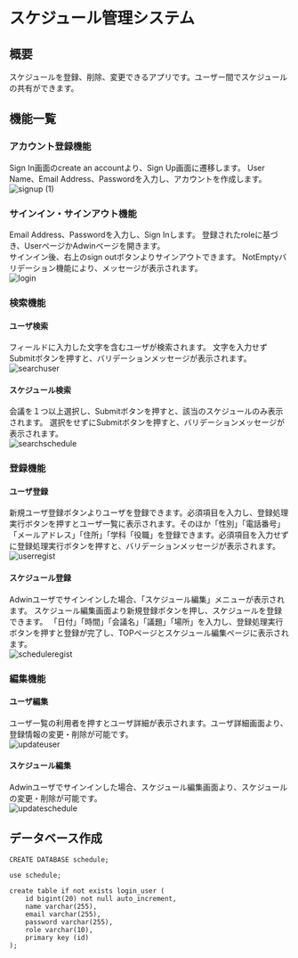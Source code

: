 # スケジュール管理システム
## 概要
スケジュールを登録、削除、変更できるアプリです。ユーザー間でスケジュールの共有ができます。
<br>
## 機能一覧
### アカウント登録機能
Sign In画面のcreate an accountより、Sign Up画面に遷移します。
User Name、Email Address、Passwordを入力し、アカウントを作成します。<br>
![signup (1)](https://github.com/user-attachments/assets/69d706bd-0c98-44f1-8558-ca256bb23ceb)
<br>

### サインイン・サインアウト機能
Email Address、Passwordを入力し、Sign Inします。
登録されたroleに基づき、UserページかAdwinページを開きます。<br>
サインイン後、右上のsign outボタンよりサインアウトできます。
NotEmptyバリデーション機能により、メッセージが表示されます。
<br>
![login](https://github.com/user-attachments/assets/14a39bd2-2978-437e-a103-46b85bf91131)
<br>

### 検索機能
#### ユーザ検索
フィールドに入力した文字を含むユーザが検索されます。
文字を入力せずSubmitボタンを押すと、バリデーションメッセージが表示されます。
<br>
![searchuser](https://github.com/user-attachments/assets/aac79dcf-cf49-4ab6-88a5-44be882dde52)
<br>

#### スケジュール検索
会議を１つ以上選択し、Submitボタンを押すと、該当のスケジュールのみ表示されます。
選択をせずにSubmitボタンを押すと、バリデーションメッセージが表示されます。
<br>
![searchschedule](https://github.com/user-attachments/assets/66ef4cb7-961f-476e-9f16-4408c4ad79a6)
<br>

### 登録機能
#### ユーザ登録
新規ユーザ登録ボタンよりユーザを登録できます。必須項目を入力し、登録処理実行ボタンを押すとユーザ一覧に表示されます。そのほか「性別」「電話番号」「メールアドレス」「住所」「学科「役職」を登録できます。必須項目を入力せずに登録処理実行ボタンを押すと、バリデーションメッセージが表示されます。
<br>
![userregist](https://github.com/user-attachments/assets/62d1ef2b-65b6-4390-9fa0-d5f8bf82bd04)
<br>

#### スケジュール登録
Adwinユーザでサインインした場合、「スケジュール編集」メニューが表示されます。
スケジュール編集画面より新規登録ボタンを押し、スケジュールを登録できます。
「日付」「時間」「会議名」「議題」「場所」を入力し、登録処理実行ボタンを押すと登録が完了し、TOPページとスケジュール編集ページに表示されます。
<br>
![scheduleregist](https://github.com/user-attachments/assets/59a6a90a-3ca5-484e-8700-f59cddef34ce)
<br>

### 編集機能
#### ユーザ編集
ユーザ一覧の利用者を押すとユーザ詳細が表示されます。ユーザ詳細画面より、登録情報の変更・削除が可能です。
<br>
![updateuser](https://github.com/user-attachments/assets/2ce91a49-1630-4b61-9d86-66f532cc5268)
<br>

#### スケジュール編集
Adwinユーザでサインインした場合、スケジュール編集画面より、スケジュールの変更・削除が可能です。
<br>
![updateschedule](https://github.com/user-attachments/assets/e7cb535e-21cc-4751-9a32-a5d97bee0f6f)
<br>

## データベース作成
```
CREATE DATABASE schedule;

use schedule;

create table if not exists login_user (
	id bigint(20) not null auto_increment,
	name varchar(255),
	email varchar(255),
	password varchar(255),
	role varchar(10),
	primary key (id)
);
```
